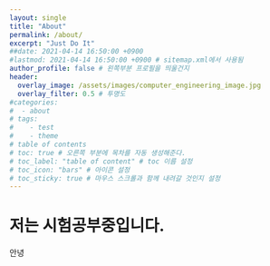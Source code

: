 ```yaml
---
layout: single
title: "About"
permalink: /about/
excerpt: "Just Do It"
##date: 2021-04-14 16:50:00 +0900
#lastmod: 2021-04-14 16:50:00 +0900 # sitemap.xml에서 사용됨
author_profile: false # 왼쪽부분 프로필을 띄울건지
header:
  overlay_image: /assets/images/computer_engineering_image.jpg
  overlay_filter: 0.5 # 투명도
#categories: 
#  - about
# tags: 
#    - test
#    - theme
# table of contents
# toc: true # 오른쪽 부분에 목차를 자동 생성해준다.
# toc_label: "table of content" # toc 이름 설정
# toc_icon: "bars" # 아이콘 설정
# toc_sticky: true # 마우스 스크롤과 함께 내려갈 것인지 설정
---
```


# 저는 시험공부중입니다.
안녕
